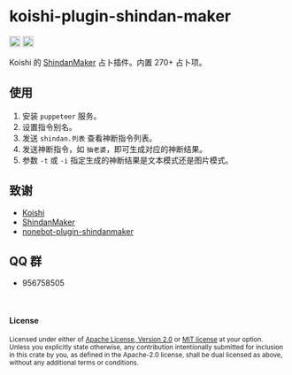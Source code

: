# koishi-plugin-shindan-maker

[<img alt="github" src="https://img.shields.io/badge/github-araea/shindan_maker-8da0cb?style=for-the-badge&labelColor=555555&logo=github" height="20">](https://github.com/araea/koishi-plugin-shindan-maker)
[<img alt="npm" src="https://img.shields.io/npm/v/koishi-plugin-shindan-maker.svg?style=for-the-badge&color=fc8d62&logo=npm" height="20">](https://www.npmjs.com/package/koishi-plugin-shindan-maker)

Koishi 的 [ShindanMaker](https://en.shindanmaker.com/) 占卜插件。内置 270+ 占卜项。

## 使用

1. 安装 `puppeteer` 服务。
2. 设置指令别名。
3. 发送 `shindan.列表` 查看神断指令列表。
4. 发送神断指令，如 `抽老婆`，即可生成对应的神断结果。
5. 参数 `-t` 或 `-i` 指定生成的神断结果是文本模式还是图片模式。

## 致谢

* [Koishi](https://koishi.chat/)
* [ShindanMaker](https://en.shindanmaker.com/)
* [nonebot-plugin-shindanmaker](https://github.com/noneplugin/nonebot-plugin-shindan)

## QQ 群

- 956758505

<br>

#### License

<sup>
Licensed under either of <a href="LICENSE-APACHE">Apache License, Version
2.0</a> or <a href="LICENSE-MIT">MIT license</a> at your option.
</sup>

<br>

<sub>
Unless you explicitly state otherwise, any contribution intentionally submitted
for inclusion in this crate by you, as defined in the Apache-2.0 license, shall
be dual licensed as above, without any additional terms or conditions.
</sub>
